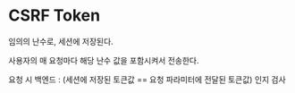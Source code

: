 # CSRF Token

임의의 난수로, 세션에 저장된다.

사용자의 매 요청마다 해당 난수 값을 포함시켜서 전송한다.

요청 시 백엔드 : (세션에 저장된 토큰값 == 요청 파라미터에 전달된 토큰값) 인지 검사

